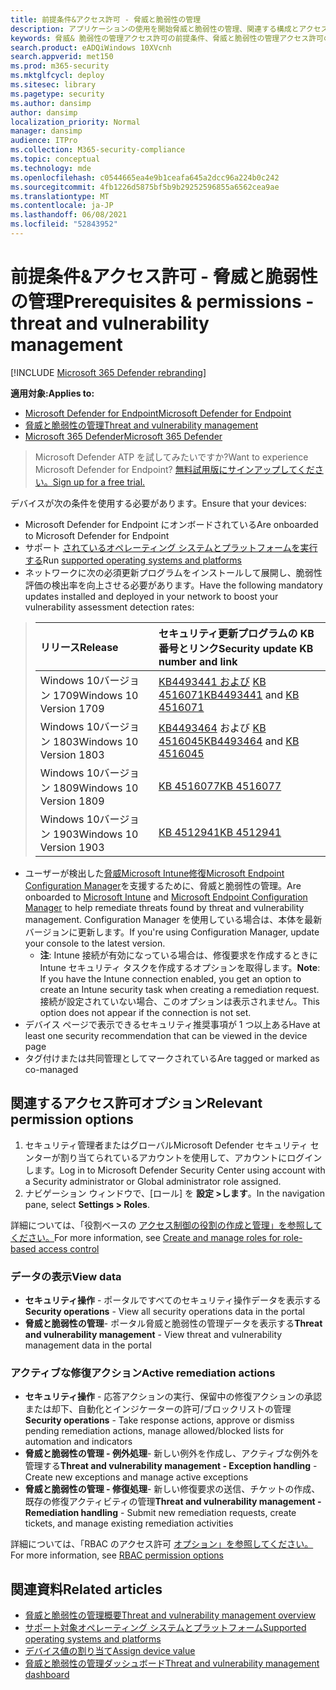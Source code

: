 ```yaml
---
title: 前提条件&アクセス許可 - 脅威と脆弱性の管理
description: アプリケーションの使用を開始脅威と脆弱性の管理、関連する構成とアクセス許可を持っている必要があります。
keywords: 脅威& 脆弱性の管理アクセス許可の前提条件、脅威と脆弱性の管理アクセス許可の前提条件、Microsoft Defender for Endpoint TVM アクセス許可の前提条件、脆弱性の管理
search.product: eADQiWindows 10XVcnh
search.appverid: met150
ms.prod: m365-security
ms.mktglfcycl: deploy
ms.sitesec: library
ms.pagetype: security
ms.author: dansimp
author: dansimp
localization_priority: Normal
manager: dansimp
audience: ITPro
ms.collection: M365-security-compliance
ms.topic: conceptual
ms.technology: mde
ms.openlocfilehash: c0544665ea4e9b1ceafa645a2dcc96a224b0c242
ms.sourcegitcommit: 4fb1226d5875bf5b9b29252596855a6562cea9ae
ms.translationtype: MT
ms.contentlocale: ja-JP
ms.lasthandoff: 06/08/2021
ms.locfileid: "52843952"
---
```

# <a name="prerequisites--permissions---threat-and-vulnerability-management"></a><span data-ttu-id="79965-104">前提条件&アクセス許可 - 脅威と脆弱性の管理</span><span class="sxs-lookup"><span data-stu-id="79965-104">Prerequisites & permissions - threat and vulnerability management</span></span>

[!INCLUDE [Microsoft 365 Defender rebranding](../../includes/microsoft-defender.md)]

<span data-ttu-id="79965-105">**適用対象:**</span><span class="sxs-lookup"><span data-stu-id="79965-105">**Applies to:**</span></span>

- [<span data-ttu-id="79965-106">Microsoft Defender for Endpoint</span><span class="sxs-lookup"><span data-stu-id="79965-106">Microsoft Defender for Endpoint</span></span>](https://go.microsoft.com/fwlink/?linkid=2154037)
- [<span data-ttu-id="79965-107">脅威と脆弱性の管理</span><span class="sxs-lookup"><span data-stu-id="79965-107">Threat and vulnerability management</span></span>](next-gen-threat-and-vuln-mgt.md)
- [<span data-ttu-id="79965-108">Microsoft 365 Defender</span><span class="sxs-lookup"><span data-stu-id="79965-108">Microsoft 365 Defender</span></span>](https://go.microsoft.com/fwlink/?linkid=2118804)

><span data-ttu-id="79965-109">Microsoft Defender ATP を試してみたいですか?</span><span class="sxs-lookup"><span data-stu-id="79965-109">Want to experience Microsoft Defender for Endpoint?</span></span> [<span data-ttu-id="79965-110">無料試用版にサインアップしてください。</span><span class="sxs-lookup"><span data-stu-id="79965-110">Sign up for a free trial.</span></span>](https://www.microsoft.com/microsoft-365/windows/microsoft-defender-atp?ocid=docs-wdatp-portaloverview-abovefoldlink)

<span data-ttu-id="79965-111">デバイスが次の条件を使用する必要があります。</span><span class="sxs-lookup"><span data-stu-id="79965-111">Ensure that your devices:</span></span>

- <span data-ttu-id="79965-112">Microsoft Defender for Endpoint にオンボードされている</span><span class="sxs-lookup"><span data-stu-id="79965-112">Are onboarded to Microsoft Defender for Endpoint</span></span>
- <span data-ttu-id="79965-113">サポート [されているオペレーティング システムとプラットフォームを実行する](tvm-supported-os.md)</span><span class="sxs-lookup"><span data-stu-id="79965-113">Run [supported operating systems and platforms](tvm-supported-os.md)</span></span>
- <span data-ttu-id="79965-114">ネットワークに次の必須更新プログラムをインストールして展開し、脆弱性評価の検出率を向上させる必要があります。</span><span class="sxs-lookup"><span data-stu-id="79965-114">Have the following mandatory updates installed and deployed in your network to boost your vulnerability assessment detection rates:</span></span>

> <span data-ttu-id="79965-115">リリース</span><span class="sxs-lookup"><span data-stu-id="79965-115">Release</span></span> | <span data-ttu-id="79965-116">セキュリティ更新プログラムの KB 番号とリンク</span><span class="sxs-lookup"><span data-stu-id="79965-116">Security update KB number and link</span></span>
> :---|:---
> <span data-ttu-id="79965-117">Windows 10バージョン 1709</span><span class="sxs-lookup"><span data-stu-id="79965-117">Windows 10 Version 1709</span></span> | <span data-ttu-id="79965-118">[KB4493441 および](https://support.microsoft.com/help/4493441/windows-10-update-kb4493441) [KB 4516071](https://support.microsoft.com/help/4516071/windows-10-update-kb4516071)</span><span class="sxs-lookup"><span data-stu-id="79965-118">[KB4493441](https://support.microsoft.com/help/4493441/windows-10-update-kb4493441) and [KB 4516071](https://support.microsoft.com/help/4516071/windows-10-update-kb4516071)</span></span>
> <span data-ttu-id="79965-119">Windows 10バージョン 1803</span><span class="sxs-lookup"><span data-stu-id="79965-119">Windows 10 Version 1803</span></span> | <span data-ttu-id="79965-120">[KB4493464](https://support.microsoft.com/help/4493464) および [KB 4516045](https://support.microsoft.com/help/4516045/windows-10-update-kb4516045)</span><span class="sxs-lookup"><span data-stu-id="79965-120">[KB4493464](https://support.microsoft.com/help/4493464) and [KB 4516045](https://support.microsoft.com/help/4516045/windows-10-update-kb4516045)</span></span>
> <span data-ttu-id="79965-121">Windows 10バージョン 1809</span><span class="sxs-lookup"><span data-stu-id="79965-121">Windows 10 Version 1809</span></span> | [<span data-ttu-id="79965-122">KB 4516077</span><span class="sxs-lookup"><span data-stu-id="79965-122">KB 4516077</span></span>](https://support.microsoft.com/help/4516077/windows-10-update-kb4516077)
> <span data-ttu-id="79965-123">Windows 10バージョン 1903</span><span class="sxs-lookup"><span data-stu-id="79965-123">Windows 10 Version 1903</span></span> | [<span data-ttu-id="79965-124">KB 4512941</span><span class="sxs-lookup"><span data-stu-id="79965-124">KB 4512941</span></span>](https://support.microsoft.com/help/4512941/windows-10-update-kb4512941)

- <span data-ttu-id="79965-125">ユーザーが検出した[脅威Microsoft Intune](/mem/intune/fundamentals/what-is-intune)[修復Microsoft Endpoint Configuration Manager](/mem/configmgr/protect/deploy-use/endpoint-protection-configure)を支援するために、脅威と脆弱性の管理。</span><span class="sxs-lookup"><span data-stu-id="79965-125">Are onboarded to [Microsoft Intune](/mem/intune/fundamentals/what-is-intune) and  [Microsoft Endpoint Configuration Manager](/mem/configmgr/protect/deploy-use/endpoint-protection-configure) to help remediate threats found by threat and vulnerability management.</span></span> <span data-ttu-id="79965-126">Configuration Manager を使用している場合は、本体を最新バージョンに更新します。</span><span class="sxs-lookup"><span data-stu-id="79965-126">If you're using Configuration Manager, update your console to the latest version.</span></span>
    - <span data-ttu-id="79965-127">**注**: Intune 接続が有効になっている場合は、修復要求を作成するときに Intune セキュリティ タスクを作成するオプションを取得します。</span><span class="sxs-lookup"><span data-stu-id="79965-127">**Note**: If you have the Intune connection enabled, you get an option to create an Intune security task when creating a remediation request.</span></span> <span data-ttu-id="79965-128">接続が設定されていない場合、このオプションは表示されません。</span><span class="sxs-lookup"><span data-stu-id="79965-128">This option does not appear if the connection is not set.</span></span>
- <span data-ttu-id="79965-129">デバイス ページで表示できるセキュリティ推奨事項が 1 つ以上ある</span><span class="sxs-lookup"><span data-stu-id="79965-129">Have at least one security recommendation that can be viewed in the device page</span></span>
- <span data-ttu-id="79965-130">タグ付けまたは共同管理としてマークされている</span><span class="sxs-lookup"><span data-stu-id="79965-130">Are tagged or marked as co-managed</span></span>

## <a name="relevant-permission-options"></a><span data-ttu-id="79965-131">関連するアクセス許可オプション</span><span class="sxs-lookup"><span data-stu-id="79965-131">Relevant permission options</span></span>

1. <span data-ttu-id="79965-132">セキュリティ管理者またはグローバルMicrosoft Defender セキュリティ センターが割り当てられているアカウントを使用して、アカウントにログインします。</span><span class="sxs-lookup"><span data-stu-id="79965-132">Log in to Microsoft Defender Security Center using account with a Security administrator or Global administrator role assigned.</span></span>
2. <span data-ttu-id="79965-133">ナビゲーション ウィンドウで、[ロール] を **設定 >します**。</span><span class="sxs-lookup"><span data-stu-id="79965-133">In the navigation pane, select **Settings > Roles**.</span></span>

<span data-ttu-id="79965-134">詳細については、「役割ベースの [アクセス制御の役割の作成と管理」を参照してください。](user-roles.md)</span><span class="sxs-lookup"><span data-stu-id="79965-134">For more information, see [Create and manage roles for role-based access control](user-roles.md)</span></span>

### <a name="view-data"></a><span data-ttu-id="79965-135">データの表示</span><span class="sxs-lookup"><span data-stu-id="79965-135">View data</span></span>

- <span data-ttu-id="79965-136">**セキュリティ操作** - ポータルですべてのセキュリティ操作データを表示する</span><span class="sxs-lookup"><span data-stu-id="79965-136">**Security operations** - View all security operations data in the portal</span></span>
- <span data-ttu-id="79965-137">**脅威と脆弱性の管理**- ポータル脅威と脆弱性の管理データを表示する</span><span class="sxs-lookup"><span data-stu-id="79965-137">**Threat and vulnerability management** - View threat and vulnerability management data in the portal</span></span>

### <a name="active-remediation-actions"></a><span data-ttu-id="79965-138">アクティブな修復アクション</span><span class="sxs-lookup"><span data-stu-id="79965-138">Active remediation actions</span></span>

- <span data-ttu-id="79965-139">**セキュリティ操作** - 応答アクションの実行、保留中の修復アクションの承認または却下、自動化とインジケーターの許可/ブロックリストの管理</span><span class="sxs-lookup"><span data-stu-id="79965-139">**Security operations** - Take response actions, approve or dismiss pending remediation actions, manage allowed/blocked lists for automation and indicators</span></span>
- <span data-ttu-id="79965-140">**脅威と脆弱性の管理 - 例外処理**- 新しい例外を作成し、アクティブな例外を管理する</span><span class="sxs-lookup"><span data-stu-id="79965-140">**Threat and vulnerability management - Exception handling** - Create new exceptions and manage active exceptions</span></span>
- <span data-ttu-id="79965-141">**脅威と脆弱性の管理 - 修復処理**- 新しい修復要求の送信、チケットの作成、既存の修復アクティビティの管理</span><span class="sxs-lookup"><span data-stu-id="79965-141">**Threat and vulnerability management - Remediation handling** - Submit new remediation requests, create tickets, and manage existing remediation activities</span></span>

<span data-ttu-id="79965-142">詳細については、「RBAC のアクセス許可 [オプション」を参照してください。](user-roles.md#permission-options)</span><span class="sxs-lookup"><span data-stu-id="79965-142">For more information, see [RBAC permission options](user-roles.md#permission-options)</span></span>

## <a name="related-articles"></a><span data-ttu-id="79965-143">関連資料</span><span class="sxs-lookup"><span data-stu-id="79965-143">Related articles</span></span>

- [<span data-ttu-id="79965-144">脅威と脆弱性の管理概要</span><span class="sxs-lookup"><span data-stu-id="79965-144">Threat and vulnerability management overview</span></span>](next-gen-threat-and-vuln-mgt.md)
- [<span data-ttu-id="79965-145">サポート対象オペレーティング システムとプラットフォーム</span><span class="sxs-lookup"><span data-stu-id="79965-145">Supported operating systems and platforms</span></span>](tvm-supported-os.md)
- [<span data-ttu-id="79965-146">デバイス値の割り当て</span><span class="sxs-lookup"><span data-stu-id="79965-146">Assign device value</span></span>](tvm-assign-device-value.md)
- [<span data-ttu-id="79965-147">脅威と脆弱性の管理ダッシュボード</span><span class="sxs-lookup"><span data-stu-id="79965-147">Threat and vulnerability management dashboard</span></span>](tvm-dashboard-insights.md)

